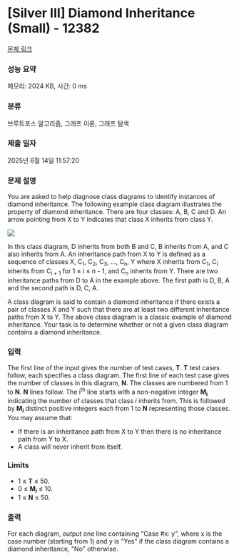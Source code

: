 # [Silver III] Diamond Inheritance (Small) - 12382 

[문제 링크](https://www.acmicpc.net/problem/12382) 

### 성능 요약

메모리: 2024 KB, 시간: 0 ms

### 분류

브루트포스 알고리즘, 그래프 이론, 그래프 탐색

### 제출 일자

2025년 6월 14일 11:57:20

### 문제 설명

<p>You are asked to help diagnose class diagrams to identify instances of diamond inheritance. The following example class diagram illustrates the property of diamond inheritance. There are four classes: A, B, C and D. An arrow pointing from X to Y indicates that class X inherits from class Y.</p>

<p><img src="https://onlinejudgeimages.s3.amazonaws.com/problem/12382/images-49.png" style="vertical-align:middle"></p>

<p>In this class diagram, D inherits from both B and C, B inherits from A, and C also inherits from A. An inheritance path from X to Y is defined as a sequence of classes X, C<sub>1</sub>, C<sub>2</sub>, C<sub>3</sub>, ..., C<sub>n</sub>, Y where X inherits from C<sub>1</sub>, C<sub>i</sub> inherits from C<sub>i + 1</sub> for 1 ≤ i ≤ n - 1, and C<sub>n</sub> inherits from Y. There are two inheritance paths from D to A in the example above. The first path is D, B, A and the second path is D, C, A.</p>

<p>A class diagram is said to contain a diamond inheritance if there exists a pair of classes X and Y such that there are at least two different inheritance paths from X to Y. The above class diagram is a classic example of diamond inheritance. Your task is to determine whether or not a given class diagram contains a diamond inheritance.</p>

### 입력 

 <p>The first line of the input gives the number of test cases, <strong>T</strong>.  <strong>T</strong> test cases follow, each specifies a class diagram. The first line of each test case gives the number of classes in this diagram, <strong>N</strong>. The classes are numbered from 1 to <strong>N</strong>.  <strong>N</strong> lines follow. The i<sup>th</sup> line starts with a non-negative integer <strong>M<sub>i</sub></strong> indicating the number of classes that class <em>i</em> inherits from. This is followed by <strong>M<sub>i</sub></strong> distinct positive integers each from 1 to <strong>N</strong> representing those classes. You may assume that:</p>

<ul>
	<li>If there is an inheritance path from X to Y then there is no inheritance path from Y to X.</li>
	<li>A class will never inherit from itself.</li>
</ul>

<h3>Limits</h3>

<ul>
	<li>1 ≤ <strong>T</strong> ≤ 50.</li>
	<li>0 ≤ <strong>M<sub>i</sub></strong> ≤ 10.</li>
	<li>1 ≤ <strong>N</strong> ≤ 50.</li>
</ul>

### 출력 

 <p>For each diagram, output one line containing "Case #x: y", where x is the case number (starting from 1) and y is "Yes" if the class diagram contains a diamond inheritance, "No" otherwise.</p>

